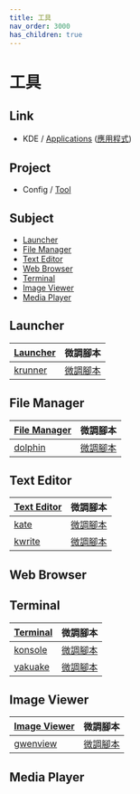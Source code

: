 ```yaml
---
title: 工具
nav_order: 3000
has_children: true
---
```



# 工具


## Link

* KDE / [Applications](https://apps.kde.org/) ([應用程式](https://apps.kde.org/zh-tw/))


## Project

* Config / [Tool](https://github.com/samwhelp/kubuntu-adjustment/tree/main/prototype/main/tool-config/part)




## Subject

* [Launcher](#launcher)
* [File Manager](#file-manager)
* [Text Editor](#text-editor)
* [Web Browser](#web-browser)
* [Terminal](#terminal)
* [Image Viewer](#image-viewer)
* [Media Player](#media-player)




## Launcher

| [Launcher](https://samwhelp.github.io/note-about-kubuntu/read/subject/tool/launcher.html) | 微調腳本 |
| --- | --- |
| [krunner](https://samwhelp.github.io/note-about-kubuntu/read/subject/tool/launcher/krunner.html) | [微調腳本](https://github.com/samwhelp/kubuntu-adjustment/tree/main/prototype/main/tool-config/part/krunner) |




## File Manager

| [File Manager](https://samwhelp.github.io/note-about-kubuntu/read/subject/tool/file-manager.html) | 微調腳本 |
| --- | --- |
| [dolphin](https://samwhelp.github.io/note-about-kubuntu/read/subject/tool/file-manager/dolphin.html) | [微調腳本](https://github.com/samwhelp/kubuntu-adjustment/tree/main/prototype/main/tool-config/part/dolphin) |




## Text Editor

| [Text Editor](https://samwhelp.github.io/note-about-kubuntu/read/subject/tool/text-editor.html) | 微調腳本 |
| --- | --- |
| [kate](https://samwhelp.github.io/note-about-kubuntu/read/subject/tool/text-editor/kate.html) | [微調腳本](https://github.com/samwhelp/kubuntu-adjustment/tree/main/prototype/main/tool-config/part/kate) |
| [kwrite](https://samwhelp.github.io/note-about-kubuntu/read/subject/tool/text-editor/kwrite.html) | [微調腳本](https://github.com/samwhelp/kubuntu-adjustment/tree/main/prototype/main/tool-config/part/kwrite) |




## Web Browser




## Terminal

| [Terminal](https://samwhelp.github.io/note-about-kubuntu/read/subject/tool/terminal.html) | 微調腳本 |
| --- | --- |
| [konsole](https://samwhelp.github.io/note-about-kubuntu/read/subject/tool/terminal/konsole.html) | [微調腳本](https://github.com/samwhelp/kubuntu-adjustment/tree/main/prototype/main/tool-config/part/konsole) |
| [yakuake](https://samwhelp.github.io/note-about-kubuntu/read/subject/tool/terminal/yakuake.html) | [微調腳本](https://github.com/samwhelp/kubuntu-adjustment/tree/main/prototype/main/tool-config/part/yakuake) |




## Image Viewer

| [Image Viewer](https://samwhelp.github.io/note-about-kubuntu/read/subject/tool/image-viewer.html) | 微調腳本 |
| --- | --- |
| [gwenview](https://samwhelp.github.io/note-about-kubuntu/read/subject/tool/image-viewer/gwenview.html) | [微調腳本](https://github.com/samwhelp/kubuntu-adjustment/tree/main/prototype/main/tool-config/part/gwenview) |




## Media Player

